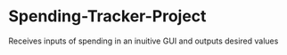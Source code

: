 # Spending-Tracker-Project
Receives inputs of spending in an inuitive GUI and outputs desired values
